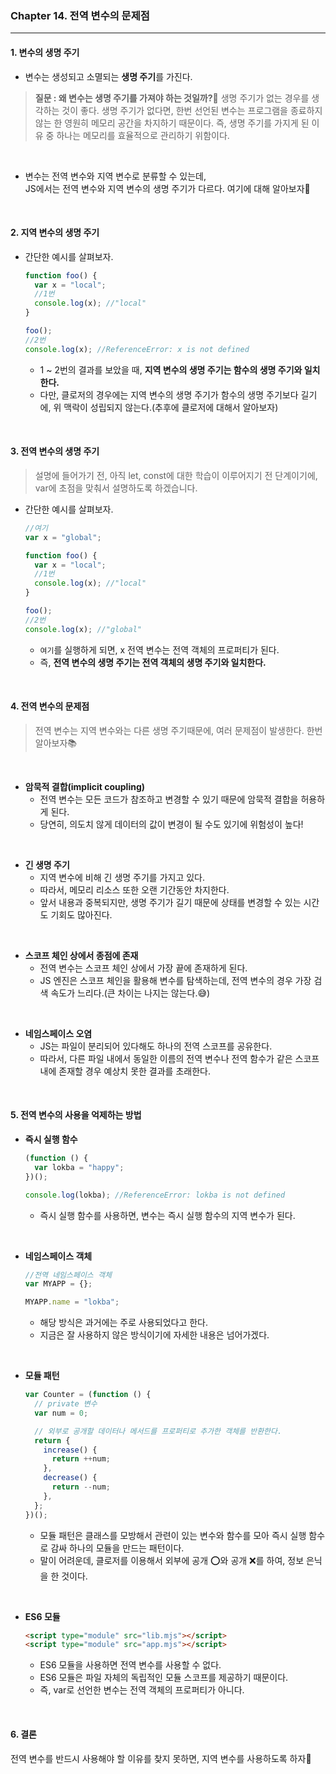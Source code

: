 ### Chapter 14. 전역 변수의 문제점

---

#### 1. 변수의 생명 주기

- 변수는 생성되고 소멸되는 **생명 주기**를 가진다.

> **질문 : 왜 변수는 생명 주기를 가져야 하는 것일까?🤔**
> 생명 주기가 없는 경우를 생각하는 것이 좋다. 생명 주기가 없다면, 한번 선언된 변수는 프로그램을 종료하지 않는 한 영원히 메모리 공간을 차지하기 때문이다. 즉, 생명 주기를 가지게 된 이유 중 하나는 메모리를 효율적으로 관리하기 위함이다.

<br>

- 변수는 전역 변수와 지역 변수로 분류할 수 있는데, <br> JS에서는 전역 변수와 지역 변수의 생명 주기가 다르다. 여기에 대해 알아보자🎯

<br>

#### 2. 지역 변수의 생명 주기

- 간단한 예시를 살펴보자.

  ```jsx
  function foo() {
    var x = "local";
    //1번
    console.log(x); //"local"
  }

  foo();
  //2번
  console.log(x); //ReferenceError: x is not defined
  ```

  - 1 ~ 2번의 결과를 보았을 때, **지역 변수의 생명 주기는 함수의 생명 주기와 일치한다.**
  - 다만, 클로저의 경우에는 지역 변수의 생명 주기가 함수의 생명 주기보다 길기에, 위 맥락이 성립되지 않는다.(추후에 클로저에 대해서 알아보자)

<br>

#### 3. 전역 변수의 생명 주기

> 설명에 들어가기 전, 아직 let, const에 대한 학습이 이루어지기 전 단계이기에, var에 초점을 맞춰서 설명하도록 하겠습니다.

- 간단한 예시를 살펴보자.

  ```jsx
  //여기
  var x = "global";

  function foo() {
    var x = "local";
    //1번
    console.log(x); //"local"
  }

  foo();
  //2번
  console.log(x); //"global"
  ```

  - `여기`를 실행하게 되면, x 전역 변수는 전역 객체의 프로퍼티가 된다.
  - 즉, **전역 변수의 생명 주기는 전역 객체의 생명 주기와 일치한다.**

<br>

#### 4. 전역 변수의 문제점

> 전역 변수는 지역 변수와는 다른 생명 주기때문에, 여러 문제점이 발생한다.
> 한번 알아보자📚

<br>

- **암묵적 결합(implicit coupling)**
  - 전역 변수는 모든 코드가 참조하고 변경할 수 있기 때문에 암묵적 결합을 허용하게 된다.
  - 당연히, 의도치 않게 데이터의 값이 변경이 될 수도 있기에 위험성이 높다!

<br>

- **긴 생명 주기**
  - 지역 변수에 비해 긴 생명 주기를 가지고 있다.
  - 따라서, 메모리 리소스 또한 오랜 기간동안 차지한다.
  - 앞서 내용과 중복되지만, 생명 주기가 길기 때문에 상태를 변경할 수 있는 시간도 기회도 많아진다.

<br>

- **스코프 체인 상에서 종점에 존재**
  - 전역 변수는 스코프 체인 상에서 가장 끝에 존재하게 된다.
  - JS 엔진은 스코프 체인을 활용해 변수를 탐색하는데, 전역 변수의 경우 가장 검색 속도가 느리다.(큰 차이는 나지는 않는다.😅)

<br>

- **네임스페이스 오염**
  - JS는 파일이 분리되어 있다해도 하나의 전역 스코프를 공유한다.
  - 따라서, 다른 파일 내에서 동일한 이름의 전역 변수나 전역 함수가 같은 스코프 내에 존재할 경우 예상치 못한 결과를 초래한다.

<br>

#### 5. 전역 변수의 사용을 억제하는 방법

- **즉시 실행 함수**

  ```jsx
  (function () {
    var lokba = "happy";
  })();

  console.log(lokba); //ReferenceError: lokba is not defined
  ```

  - 즉시 실행 함수를 사용하면, 변수는 즉시 실행 함수의 지역 변수가 된다.

<br>

- **네임스페이스 객체**

  ```jsx
  //전역 네임스페이스 객체
  var MYAPP = {};

  MYAPP.name = "lokba";
  ```

  - 해당 방식은 과거에는 주로 사용되었다고 한다.
  - 지금은 잘 사용하지 않은 방식이기에 자세한 내용은 넘어가겠다.

<br>

- **모듈 패턴**

  ```jsx
  var Counter = (function () {
    // private 변수
    var num = 0;

    // 외부로 공개할 데이터나 메서드를 프로퍼티로 추가한 객체를 반환한다.
    return {
      increase() {
        return ++num;
      },
      decrease() {
        return --num;
      },
    };
  })();
  ```

  - 모듈 패턴은 클래스를 모방해서 관련이 있는 변수와 함수를 모아 즉시 실행 함수로 감싸 하나의 모듈을 만드는 패턴이다.
  - 말이 어려운데, 클로저를 이용해서 외부에 공개 ⭕️와 공개 ❌를 하여, 정보 은닉을 한 것이다.

<br>

- **ES6 모듈**
  ```html
  <script type="module" src="lib.mjs"></script>
  <script type="module" src="app.mjs"></script>
  ```
  - ES6 모듈을 사용하면 전역 변수를 사용할 수 없다.
  - ES6 모듈은 파일 자체의 독립적인 모듈 스코프를 제공하기 때문이다.
  - 즉, var로 선언한 변수는 전역 객체의 프로퍼티가 아니다.

<br>

#### 6. 결론

전역 변수를 반드시 사용해야 할 이유를 찾지 못하면, 지역 변수를 사용하도록 하자🙏
